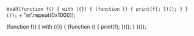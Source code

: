 
eval(`(function f() {
    with ({}) {
        (function () {
            print(f);
        })();
    }
}());` + '\n'.repeat(0x1000));

(function f() {
    with ({}) {
        (function () {
            print(f);
        })();
    }
}());
